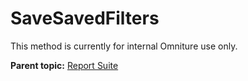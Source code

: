 # SaveSavedFilters

This method is currently for internal Omniture use only.

**Parent topic:** [Report Suite](../../methods/report_suite/c_api_admin_methods_repsuite.md)

